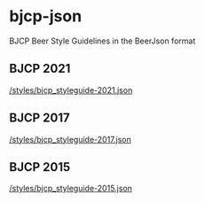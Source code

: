# bjcp-json
BJCP Beer Style Guidelines in the BeerJson format

## BJCP 2021
[/styles/bjcp_styleguide-2021.json](https://github.com/beerjson/bjcp-json/blob/main/styles/bjcp_styleguide-2021.json)

## BJCP 2017
[/styles/bjcp_styleguide-2017.json](https://github.com/beerjson/bjcp-json/blob/main/styles/ba_styleguide-2017.json)

## BJCP 2015
[/styles/bjcp_styleguide-2015.json](https://github.com/beerjson/bjcp-json/blob/main/styles/bjcp_styleguide-2015.json)